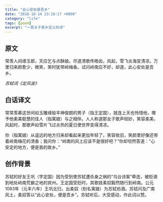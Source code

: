 ```yaml
---
title: "此心安处是吾乡"
date: "2018-10-14 23:10:17 +0800"
category: "life"
tags: [poem]
excerpt: "一首关于家乡定义的诗"
---
```


## 原文

常羡人间琢玉郎，天应乞与点酥娘。尽道清歌传皓齿，风起，雪飞炎海变清凉。万里归来颜愈少，微笑，笑时犹带岭梅香。试问岭南应不好，却道，此心安处是吾乡。

<cite>苏轼词《定风波》</cite>

## 白话译文

常常羡慕这世间如玉雕琢般丰神俊朗的男子（指王定国），就连上天也怜惜他，赠予他柔美聪慧的佳人（指寓娘）与之相伴。人人称道那女子歌声轻妙，笑容柔美，风起时，那歌声如雪片飞过炎热的夏日使世界变得清凉。

你（指寓娘）从遥远的地方归来却看起来更加年轻了，笑容依旧，笑颜里好像还带着岭南梅花的清香；我问你：“岭南的风土应该不是很好吧？”你却坦然答道：“心安定的地方，便是我的故乡。”

## 创作背景

苏轼的好友王巩（字定国）因为受到使苏轼遭杀身之祸的“乌台诗案”牵连，被贬谪到地处岭南荒僻之地的宾州。王定国受贬时，其歌妓柔奴毅然随行到岭南。公元1083年（元丰六年）王巩北归，出柔奴（别名寓娘）为苏轼劝酒。苏轼问及广南风土，柔奴答以“此心安处，便是吾乡”。苏轼听后，大受感动，作此词以赞。
